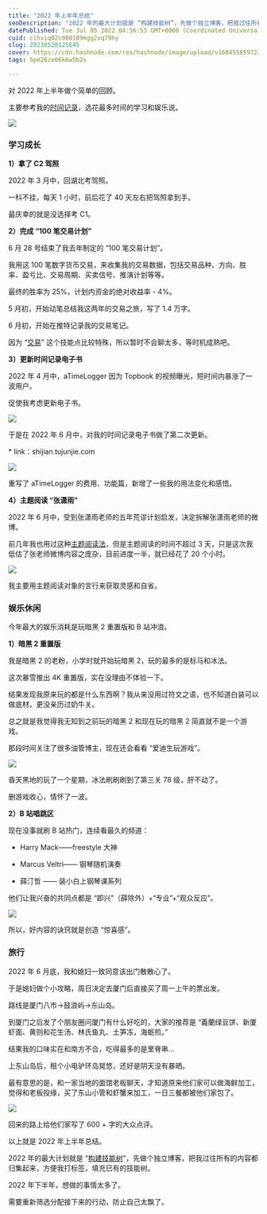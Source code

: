 ```yaml
---
title: "2022 年上半年总结"
seoDescription: "2022 年的最大计划就是 “构建技能树”，先做个独立博客，把我过往所有的内容都归集起来，方便我打标签，填充已有的技能树。"
datePublished: Tue Jul 05 2022 04:56:53 GMT+0000 (Coordinated Universal Time)
cuid: clhviq02c000109mgg2vq79hy
slug: 20230520125645
cover: https://cdn.hashnode.com/res/hashnode/image/upload/v1684558597230/fcbc8ae5-0b90-4e4f-8866-f8e1c034e76a.png
tags: 5pe26ze06k6w5b2v

---
```


对 2022 年上半年做个简单的回顾。

主要参考我的[时间记录](http://mp.weixin.qq.com/s?__biz=MzI3MzU5MDA1OQ==&mid=2247484615&idx=1&sn=ae0f6350d150da32913199859969a79b&chksm=eb21b683dc563f95794eee235d5e3e4cd671c118a81bb244bec4629805933c38c93d458ce250&scene=21#wechat_redirect)，选花最多时间的学习和娱乐说。

![](https://cdn.hashnode.com/res/hashnode/image/upload/v1684558389277/1a461ddd-d581-4351-8b42-ef1759093b69.jpeg)

### 学习成长

**1）拿了 C2 驾照**

2022 年 3 月中，回湖北考驾照。

一科不挂，每天 1 小时，前后花了 40 天左右把驾照拿到手。

最庆幸的就是没选择考 C1。

**2）完成 “100 笔交易计划”**

6 月 28 号结束了我去年制定的 “100 笔交易计划”。

我用这 100 笔数字货币交易，来收集我的交易数据，包括交易品种、方向、胜率、盈亏比、交易周期、买卖信号、推演计划等等。

最终的胜率为 25%，计划内资金的绝对收益率 - 4%。

5 月初，开始动笔总结我这两年的交易之旅，写了 1.4 万字。

6 月初，开始在推特记录我的交易笔记。

因为 “[交易](http://mp.weixin.qq.com/s?__biz=MzI3MzU5MDA1OQ==&mid=2247485979&idx=1&sn=e5cbe8295da671ab63c3a82ef88d8ab2&chksm=eb21b85fdc563149b10c30e019a73169258a808ed74dff1fb76147b11ee25ce38456a86fd25f&scene=21#wechat_redirect)” 这个技能点比较特殊，所以暂时不会聊太多，等时机成熟吧。

**3）更新时间记录电子书**

2022 年 4 月中，aTimeLogger 因为 Topbook 的视频曝光，短时间内暴涨了一波用户。

促使我考虑更新电子书。

![](https://cdn.hashnode.com/res/hashnode/image/upload/v1684558514531/363fc16a-faba-4625-9661-df349cba376a.png)

于是在 2022 年 6 月中，对我的时间记录电子书做了第二次更新。

\* link：shijian.tujunjie.com

![](https://cdn.hashnode.com/res/hashnode/image/upload/v1684558526727/4bd6b8a8-b351-45af-9268-fe7474f43109.png)

重写了 aTimeLogger 的费用、功能篇，新增了一些我的用法变化和感悟。

**4）主题阅读 “张潇雨”**

2022 年 6 月中，受到张潇雨老师的五年荒谬计划启发，决定拆解张潇雨老师的微博。

前几年我也用过这种[主题阅读法](http://mp.weixin.qq.com/s?__biz=MzI3MzU5MDA1OQ==&mid=2247485421&idx=1&sn=6f3c507fe7a2d4ceaa6cfc212ecad792&chksm=eb21b5a9dc563cbf5ac41c74d75f2e23a17afce7b66312d9bff16c671f57f7ff36127efed46f&scene=21#wechat_redirect)，但是主题阅读的时间不超过 3 天，只是这次我低估了张老师微博内容之庞杂，目前进度一半，就已经花了 20 个小时。

![](https://cdn.hashnode.com/res/hashnode/image/upload/v1684558540020/65e73d47-18aa-424c-b645-1e4aec4f4d2b.png)

我主要用主题阅读对象的言行来获取灵感和自省。

### 娱乐休闲

今年最大的娱乐消耗是玩暗黑 2 重置版和 B 站冲浪。

**1）暗黑 2 重置版**

我是暗黑 2 的老粉，小学时就开始玩暗黑 2，玩的最多的是标马和冰法。

这次暴雪推出 4K 重置版，实在没理由不体验一下。

结果发现我原来玩的都是什么东西啊？我从来没用过符文之语，也不知道白装可以做底材，更没亲历过奶牛关。

总之就是我觉得我无知到之前玩的暗黑 2 和现在玩的暗黑 2 简直就不是一个游戏。

那段时间关注了很多油管博主，现在还会看看 “爱迪生玩游戏”。

![](https://cdn.hashnode.com/res/hashnode/image/upload/v1684558581452/f7de461e-9fe7-49a9-bf0b-f4d5ab01cb33.jpeg)

昏天黑地的玩了一个星期，冰法刷刷刷到了第三关 78 级，肝不动了。

删游戏收心，情怀了一波。

**2）B 站唱跳区**

现在没事就刷 B 站热门，连续看最久的频道：

* Harry Mack——freestyle 大神
    
* Marcus Veltri—— 钢琴随机演奏
    
* 薛汀哲 —— 装小白上钢琴课系列
    

他们让我兴奋的共同点都是 “即兴”（薛除外）+“专业”+“观众反应”。

![](https://cdn.hashnode.com/res/hashnode/image/upload/v1684558568918/efa57595-841a-4520-9bc3-bef6f18e04c0.png)

所以，好内容的诀窍就是创造 “惊喜感”。

### 旅行

2022 年 6 月底，我和媳妇一致同意该出门散散心了。

于是媳妇做个小攻略，周日决定去厦门后直接买了周一上午的票出发。

路线是厦门八市→鼓浪屿→东山岛。

到厦门之后发了个朋友圈问厦门有什么好吃的，大家的推荐是 “義蘭绿豆饼、新厦虾面、黄则和花生汤、林氏鱼丸、土笋冻，海蛎煎。”

结果我的口味实在和南方不合，吃得最多的是里脊串...

上东山岛后，租个小电驴环岛晃悠，还好是阴天没有暴晒。

最有意思的是，和一家当地的面馆老板聊天，才知道原来他们家可以做海鲜加工，觉得和老板投缘，买了东山小管和虾蟹来加工，一日三餐都被他们家包了。

![](https://cdn.hashnode.com/res/hashnode/image/upload/v1684558572027/1e65ea01-db83-4a9c-be3a-affd5ab5ae2f.png)

回来的路上给他们家写了 600 + 字的大众点评。

以上就是 2022 年上半年总结。

2022 年的最大计划就是 “[构建技能树](http://mp.weixin.qq.com/s?__biz=MzI3MzU5MDA1OQ==&mid=2247485441&idx=1&sn=ad697400bb92974865715c820d8965a3&chksm=eb21ba45dc563353c9f84d657424dc6fb6d7f5610e63b62b79408dfa2654f7f789f483f35c09&scene=21#wechat_redirect)”，先做个独立博客，把我过往所有的内容都归集起来，方便我打标签，填充已有的技能树。

2022 年下半年，想做的事情太多了。

需要重新筛选分配接下来的行动，防止自己太飘了。
